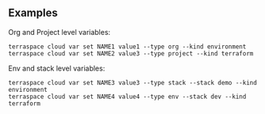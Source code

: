## Examples

Org and Project level variables:

    terraspace cloud var set NAME1 value1 --type org --kind environment
    terraspace cloud var set NAME2 value3 --type project --kind terraform

Env and stack level variables:

    terraspace cloud var set NAME3 value3 --type stack --stack demo --kind environment
    terraspace cloud var set NAME4 value4 --type env --stack dev --kind terraform
